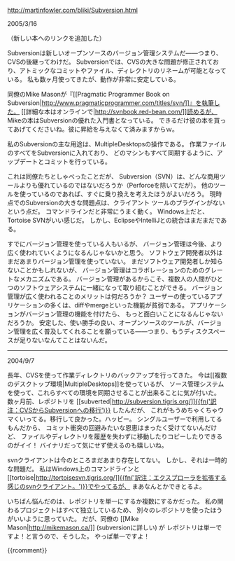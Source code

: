 http://martinfowler.com/bliki/Subversion.html

2005/3/16

（新しい本へのリンクを追加した）

Subversionは新しいオープンソースのバージョン管理システムだ——つまり、CVSの後継ってわけだ。
Subversionでは、CVSの大きな問題が修正されており、アトミックなコミットやファイル、ディレクトリのリネームが可能となっている。
私も数ヶ月使ってきたが、動作が非常に安定している。

同僚のMike Masonが『[[Pragmatic Programmer Book on Subversion|http://www.pragmaticprogrammer.com/titles/svn/]]』を執筆した。
[[詳細な本はオンラインで|http://svnbook.red-bean.com/]]読めるが、
Mikeの本はSubversionの優れた入門書となっている。
できるだけ彼の本を買ってあげてくださいね。彼に昇給を与えなくて済みますからｗ。

私のSubversionの主な用途は、MultipleDesktopsの操作である。
作業ファイルのすべてをSubversionに入れており、
どのマシンもすべて同期するように、アップデートとコミットを行っている。

これは同僚たちとしゃべったことだが、
Subversion（SVN）は、どんな商用ツールよりも優れているのではないだろうか（Perforceを除いてだが）。
他のツールを使っているのであれば、すぐに乗り換えを考えたほうがよいだろう。
現時点でのSubversionの大きな問題点は、クライアント ツールのプラグインがないという点だ。
コマンドラインだと非常にうまく動く。
Windows上だと、Tortoise SVNがいい感じだ。
しかし、EclipseやIntelliJとの統合はまだまだである。

すでにバージョン管理を使っている人もいるが、
バージョン管理は今後、より広く使われていくようになるんじゃないかと思う。
ソフトウェア開発者以外はまだあまりバージョン管理を使っていない。
まだソフトウェア開発者しか知らないことかもしれないが、
バージョン管理はコラボレーションのためのグレートなメカニズムである。
バージョン管理があるからこそ、複数人の人間がひとつのソフトウェアシステムに一緒になって取り組むことができる。
バージョン管理が広く使われることのメリットは何だろうか？
ユーザーの使っているアプリケーションの多くは、diffやmergeといった機能が貧弱である。
アプリケーションがバージョン管理の機能を付けたら、
もっと面白いことになるんじゃないだろうか。
安定した、使い勝手の良い、オープンソースのツールが、バージョン管理を広く普及してくれることを願っている——つまり、もうディスクスペースが足りないなんてことはないんだ。

----
2004/9/7

長年、CVSを使って作業ディレクトリのバックアップを行ってきた。
今は[[複数のデスクトップ環境|MultipleDesktops]]を使っているが、
ソース管理システムを使って、これらすべての環境を同期させることが出来ることに気が付いた。
数ヶ月前、レポジトリを [[subverted|http://subversion.tigris.org/]]{{fn('訳注：CVSからSubversionへの移行')}} したんだが、
これがもうめちゃくちゃウマくいってる。移行して良かった。ハッピー。
シングルユーザーで利用してるもんだから、
コミット衝突の回避みたいな恩恵はまったく受けてないんだけど、
ファイルやディレクトリを履歴を失わずに移動したりコピーしたりできるのがイイ！
バイナリだって気にせず使えるのも嬉しいね。

svnクライアントは今のところまだあまり存在してない。
しかし、それは一時的な問題だ。
私はWindows上のコマンドラインと[[tortoise|http://tortoisesvn.tigris.org/]]{{fn('訳注：エクスプローラを拡張する感じのsvnクライアント。')}}でやってるが、
まあなんとかできとるよ。

いちばん悩んだのは、レポジトリを単一にするか複数にするかだった。
私の関わるプロジェクトはすべて独立しているため、
別々のレポジトリを使ったほうがいいように思っていた。
だが、同僚の [[Mike Mason|http://mikemason.ca/]] (subversionに詳しい) が
レポジトリは単一ですよ！と言うので、そうした。
やっぱ単一ですよ！

{{rcomment}}
